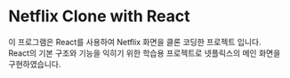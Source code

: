 # Netflix Clone with React
이 프로그램은 React를 사용하여 Netflix 화면을 클론 코딩한 프로젝트 입니다.  
React의 기본 구조와 기능을 익히기 위한 학습용 프로젝트로 넷플릭스의 메인 화면을 구현하였습니다.
